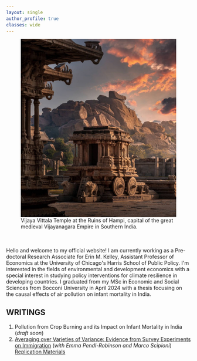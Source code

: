 ```yaml
---
layout: single
author_profile: true
classes: wide
---
```

<figure>
<img style="float: right;" src="\assets\images\vittala.png">
<figcaption>Vijaya Vittala Temple at the Ruins of Hampi, capital of the great medieval Vijayanagara Empire in Southern India.</figcaption>
</figure>

<br/><br/>
Hello and welcome to my official website! I am currently working as a Pre-doctoral Research Associate for Erin M. Kelley, Assistant Professor of Economics at the University of Chicago's Harris School of Public Policy. I'm interested in the fields of environmental and development economics with a special interest in studying policy interventions for climate resilience in developing countries. I graduated from my MSc in Economic and Social Sciences from Bocconi University in April 2024 with a thesis focusing on the causal effects of air pollution on infant mortality in India.

## WRITINGS
1. Pollution from Crop Burning and its Impact on Infant Mortality in India (*draft soon*)
2. [Averaging over Varieties of Variance: Evidence from Survey Experiments on Immigration](https://drive.google.com/file/d/1ksG_6ejy7LjOlMFRd52ItMhr3ReUbcdo/view?usp=sharing) (*with Emma Pendl-Robinson and Marco Scipioni*) [Replication Materials](https://doi.org/10.7910/DVN/M9XJRE)


